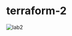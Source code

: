 # terraform-2

![lab2](https://user-images.githubusercontent.com/116643188/227718473-ee6eecd2-cd0d-44cf-9bb7-1d686a0a877a.png)

